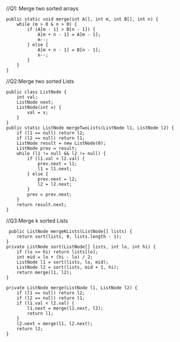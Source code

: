 //Q1: Merge two sorted arrays

	public static void merge(int A[], int m, int B[], int n) {
		while (m > 0 & n > 0) {
			if (A[m - 1] > B[n - 1]) {
				A[m + n - 1] = A[m - 1];
				m--;
			} else {
				A[m + n - 1] = B[n - 1];
				n--;
			}
		}
	}
  
 //Q2:Merge two sorted Lists
 
 	public class ListNode {
		int val;
		ListNode next;
		ListNode(int x) {
			val = x;
		}
	}
 	public static ListNode mergeTwoLists(ListNode l1, ListNode l2) {
		if (l1 == null) return l2;
        if (l2 == null) return l1;
		ListNode result = new ListNode(0);
		ListNode prev = result;
		while (l1 != null && l2 != null) {
			if (l1.val < l2.val) {
				prev.next = l1;
				l1 = l1.next;
			} else {
				prev.next = l2;
				l2 = l2.next;
			}
			prev = prev.next;
		}
		return result.next;
	}
	
 //Q3:Merge k sorted Lists
 
     public ListNode mergeKLists(ListNode[] lists) {
        return sort(lists, 0, lists.length - 1);
    }
    private ListNode sort(ListNode[] lists, int lo, int hi) {
        if (lo >= hi) return lists[lo];
        int mid = lo + (hi - lo) / 2;
        ListNode l1 = sort(lists, lo, mid);
        ListNode l2 = sort(lists, mid + 1, hi);
        return merge(l1, l2);
    }
    
    private ListNode merge(ListNode l1, ListNode l2) {
        if (l1 == null) return l2;
        if (l2 == null) return l1;
        if (l1.val < l2.val) {
            l1.next = merge(l1.next, l2);
            return l1;
        }
        l2.next = merge(l1, l2.next);
        return l2;
    }
 
 
